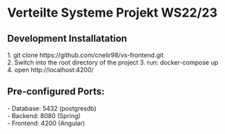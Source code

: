 # Verteilte Systeme Projekt WS22/23

<h2>Development Installatation</h2>
1. git clone https://github.com/cnelir98/vs-frontend.git<br>
2. Switch into the root directory of the project <b4>
3. run: docker-compose up<br>
4. open http://localhost:4200/ <br>

<h2>Pre-configured Ports:</h2>
- Database: 5432 (postgresdb)<br>
- Backend: 8080 (Spring)<br>
- Frontend: 4200 (Angular)<br>

